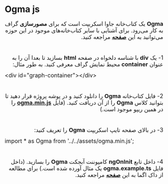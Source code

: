 <div style="line-height: normal; overflow: hidden">
<h1>Ogma js</h1>

<p dir="rtl"><span style="font-size:18px"><strong>Ogma</strong> یک کتاب‌خانه جاوا اسکریپت است که برای <strong>مصورسازی</strong> گراف به کار می‌رود. برای آشنایی با سایر کتاب‌خانه‌های موجود در این حوزه می‌توانید به این <strong><a href="https://medium.com/@Elise_Deux/the-list-of-graph-visualization-libraries-7a7b89aab6a6">صفحه</a></strong> مراجعه کنید.</span></p>

<br/>

<p dir="rtl"><span style="font-size:18px">1- یک <strong>div</strong> با شناسه دلخواه در صفحه <strong>html</strong> بسازید تا بعدا آن را به عنوان <strong>container </strong>محیط نمایش گراف معرفی کنید. به طور مثال:</span></p>

<p><span style="font-size:18px">&lt;div&nbsp;id="graph-container"&gt;&lt;/div&gt;</span></p>

<br/>

<p dir="rtl"><span style="font-size:18px">2- فایل کتاب‌خانه <strong>Ogma</strong> را دانلود کنید و در پوشه پروژه قرار دهید تا بتوانید کلاس <strong>Ogma</strong> را از آن دریافت کنید. (فایل <strong><a href="ogma.min.rar">ogma.min.js</a></strong> را در همین ریپو موجود است.)</span></p>

<br/>

<p dir="rtl"><span style="font-size:18px">3- در بالای صفحه تایپ اسکریپت <strong>Ogma</strong> را تعریف کنید:</span></p>

<p><span style="font-size:18px">import&nbsp;*&nbsp;as&nbsp;Ogma&nbsp;from&nbsp;'../../assets/ogma.min.js';</span></p>

<br/>

<p dir="rtl"><span style="font-size:18px">4- داخل تابع&nbsp;<strong>ngOnInit</strong> کامپوننت آبجکت <strong>Ogma</strong> را بسازید. (داخل فایل <strong>ogma.example.ts</strong> یک مثال آورده شده است.) برای مطالعه از داک اگما به این <strong><a href="https://doc.linkurio.us/ogma/latest/quickstart.html">صفحه</a></strong>&nbsp;مراجعه کنید.</span></p>

<p>&nbsp;</p>
<p dir="rtl">&nbsp;</p>
<p dir="rtl">&nbsp;</p>
</div>
